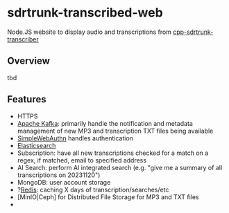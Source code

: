 # sdrtrunk-transcribed-web

Node.JS website to display audio and transcriptions from [cpp-sdrtrunk-transcriber](https://github.com/swiftraccoon/cpp-sdrtrunk-transcriber)


## Overview

tbd


## Features

- HTTPS
- [Apache Kafka](https://kafka.apache.org/): primarily handle the notification and metadata management of new MP3 and transcription TXT files being available
- [SimpleWebAuthn](https://simplewebauthn.dev/) handles authentication
- [Elasticsearch](https://github.com/elastic/elasticsearch-js)
- Subscription: have all new transcriptions checked for a match on a regex, if matched, email to specified address
- AI Search: perform AI integrated search (e.g. "give me a summary of all transcriptions on 20231120")
- MongoDB: user account storage
- ?[Redis](https://redis.io/): caching X days of transcription/searches/etc
- [MinIO|Ceph] for Distributed File Storage for MP3 and TXT files
- 
